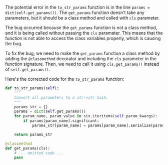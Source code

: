 The potential error in the `to_str_params` function is in the line `params = dict(self.get_params())`. The `get_params` function doesn't take any parameters, but it should be a class method and called with `cls` parameter.

The bug occurred because the `get_params` function is not a class method, and it is being called without passing the `cls` parameter. This means that the function is not able to access the class variables properly, which is causing the bug.

To fix the bug, we need to make the `get_params` function a class method by adding the `@classmethod` decorator and including the `cls` parameter in the function signature. Then, we need to call it using `cls.get_params()` instead of `self.get_params()`.

Here's the corrected code for the `to_str_params` function:

```python
def to_str_params(self):
    """
    Convert all parameters to a str->str hash.
    """
    params_str = {}
    params = dict(self.get_params())
    for param_name, param_value in six.iteritems(self.param_kwargs):
        if params[param_name].significant:
            params_str[param_name] = params[param_name].serialize(param_value)

    return params_str

@classmethod
def get_params(cls):
    # ... omitted code ...
    pass
```